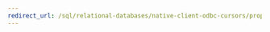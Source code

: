 ```yaml
---
redirect_url: /sql/relational-databases/native-client-odbc-cursors/properties/cursor-properties
---
```

